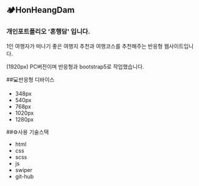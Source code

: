 ## 🏕️HonHeangDam

### 개인포트폴리오 '혼행담' 입니다.
 1인 여행자가 떠나기 좋은 여행지 추천과 여행코스를 추천해주는 반응형 웹사이트입니다.


(1920px) PC버전이며 반응형과 bootstrap5로 작업했습니다.

##💻반응형 디바이스
- 348px
- 540px
- 768px
- 1020px
- 1280px

##⚙️사용 기술스택
- html
- css
- scss
- js
- swiper
- git-hub


